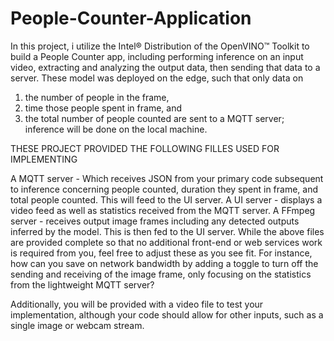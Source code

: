 # People-Counter-Application
In this project, i utilize the Intel® Distribution of the OpenVINO™ Toolkit to build a People Counter app, including performing inference on an input video, extracting and analyzing the output data, then sending that data to a server. These model was deployed on the edge, such that only data on 
1) the number of people in the frame,
2) time those people spent in frame, and 
3) the total number of people counted are sent to a MQTT server; inference will be done on the local machine.

THESE PROJECT PROVIDED THE FOLLOWING FILLES USED FOR IMPLEMENTING


A MQTT server - Which receives JSON from your primary code subsequent to inference concerning people counted, duration they spent in frame, and total people counted. This will feed to the UI server.
A UI server - displays a video feed as well as statistics received from the MQTT server.
A FFmpeg server - receives output image frames including any detected outputs inferred by the model. This is then fed to the UI server.
While the above files are provided complete so that no additional front-end or web services work is required from you, feel free to adjust these as you see fit. For instance, how can you save on network bandwidth by adding a toggle to turn off the sending and receiving of the image frame, only focusing on the statistics from the lightweight MQTT server?

Additionally, you will be provided with a video file to test your implementation, although your code should allow for other inputs, such as a single image or webcam stream.
